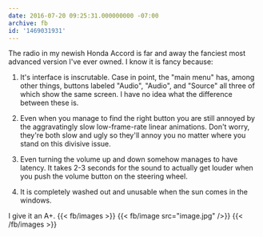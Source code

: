 ```yaml
---
date: 2016-07-20 09:25:31.000000000 -07:00
archive: fb
id: '1469031931'
---
```


The radio in my newish Honda Accord is far and away the fanciest most advanced version I've ever owned. I know it is fancy because:

1. It's interface is inscrutable. Case in point, the "main menu" has, among other things, buttons labeled "Audio", "Audio", and "Source" all three of which show the same screen. I have no idea what the difference between these is.

2. Even when you manage to find the right button you are still annoyed by the aggravatingly slow low-frame-rate linear animations. Don't worry, they're both slow and ugly so they'll annoy you no matter where you stand on this divisive issue.

3. Even turning the volume up and down somehow manages to have latency. It takes 2-3 seconds for the sound to actually get louder when you push the volume button on the steering wheel.

4. It is completely washed out and unusable when the sun comes in the windows.

I give it an A+.
{{< fb/images >}}
{{< fb/image src="image.jpg" />}}
{{< /fb/images >}}
